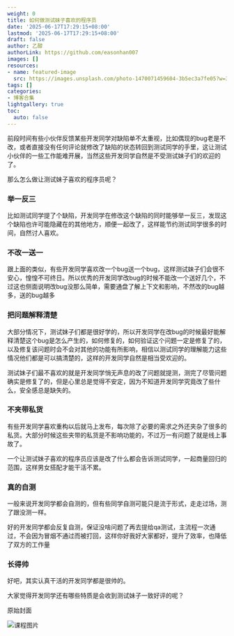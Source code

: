 ```yaml
---
weight: 0
title: 如何做测试妹子喜欢的程序员
date: '2025-06-17T17:29:15+08:00'
lastmod: '2025-06-17T17:29:15+08:00'
draft: false
author: 乙醇
authorLink: https://github.com/easonhan007
images: []
resources:
- name: featured-image
  src: https://images.unsplash.com/photo-1470071459604-3b5ec3a7fe05?w=300
tags: []
categories:
- 博客合集
lightgallery: true
toc:
  auto: false
---
```




前段时间有些小伙伴反馈某些开发同学对缺陷单不太重视，比如偶现的bug老是不改，或者直接没有任何评论就修改了缺陷的状态转回到测试同学的手里，这让测试小伙伴的一些工作能难开展，当然这些开发同学自然是不受测试妹子们的欢迎的了。

那么怎么做让测试妹子喜欢的程序员呢？

### 举一反三

比如测试同学提了个缺陷，开发同学在修改这个缺陷的同时能够举一反三，发现这个缺陷也许可能隐藏在的其他地方，顺便一起改了，这样能节约测试同学很多的时间，自然讨人喜欢。

### 不改一送一

跟上面的类似，有些开发同学喜欢改一个bug送一个bug，这样测试妹子们会很不安心，惶惶不可终日。所以优秀的开发同学改bug的时候不能改一个送好几个，不过这也侧面说明改bug没那么简单，需要通盘了解上下文和影响，不然改的bug越多，送的bug越多

### 把问题解释清楚

大部分情况下，测试妹子们都是很好学的，所以开发同学在改bug的时候最好能解释清楚这个bug是怎么产生的，如何修复的，如何验证这个问题一定是修复了的，以及修复该问题时会不会对其他的功能有所影响，相信以测试同学的理解能力这些情况他们都是可以搞清楚的，这样的开发同学自然是相当受欢迎的。

测试妹子们最不喜欢的就是开发同学悄无声息的改了问题就提测，测完了尽管问题确实是修复了的，但是心里总是觉得不安定，因为不知道开发同学究竟改了些什么，安全感总是缺失的。


### 不夹带私货

有些开发同学喜欢重构以后就马上发布，每次除了必要的需求之外还夹杂了很多的私货。大部分时候这些夹带的私货是不影响功能的，不过万一有问题了就是线上事故了。

一个让测试妹子喜欢的程序员应该是改了什么都会告诉测试同学，一起商量回归的范围，这样男女搭配才能干活不累。


### 真的自测

一般来说开发同学都会自测的，但有些同学自测可能只是流于形式，走走过场，测了跟没测一样。

好的开发同学都会反复自测，保证没啥问题了再去提给qa测试，主流程一次通过，不会因为冒烟不通过而被打回，这样你好我好大家都好，提升了效率，也降低了双方的工作量

### 长得帅

好吧，其实认真干活的开发同学都是很帅的。


大家觉得开发同学还有哪些特质是会收到测试妹子一致好评的呢？




原始封面

![课程图片](https://images.unsplash.com/photo-1470071459604-3b5ec3a7fe05?w=300)

